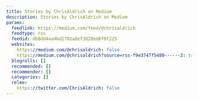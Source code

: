 ```yaml
---
title: Stories by ChrisAldrich on Medium
description: Stories by ChrisAldrich on Medium
params:
  feedlink: https://medium.com/feed/@chrisaldrich
  feedtype: rss
  feedid: db8dd4aa4bd2702a8ef3820bd8f0f225
  websites:
    https://medium.com/@chrisaldrich: false
    https://medium.com/@chrisaldrich?source=rss-f9e3747f5480------2: true
  blogrolls: []
  recommended: []
  recommender: []
  categories: []
  relme:
    https://twitter.com/ChrisAldrich: false
---
```

